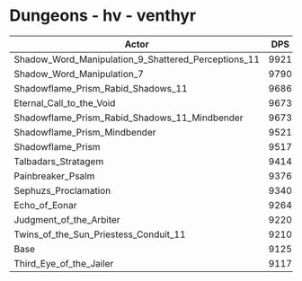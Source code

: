 # Dungeons - hv - venthyr
| Actor | DPS | Increase |
|---|:---:|:---:|
|Shadow_Word_Manipulation_9_Shattered_Perceptions_11|9921|8.72%|
|Shadow_Word_Manipulation_7|9790|7.29%|
|Shadowflame_Prism_Rabid_Shadows_11|9686|6.15%|
|Eternal_Call_to_the_Void|9673|6.01%|
|Shadowflame_Prism_Rabid_Shadows_11_Mindbender|9673|6.01%|
|Shadowflame_Prism_Mindbender|9521|4.34%|
|Shadowflame_Prism|9517|4.30%|
|Talbadars_Stratagem|9414|3.17%|
|Painbreaker_Psalm|9376|2.75%|
|Sephuzs_Proclamation|9340|2.36%|
|Echo_of_Eonar|9264|1.52%|
|Judgment_of_the_Arbiter|9220|1.04%|
|Twins_of_the_Sun_Priestess_Conduit_11|9210|0.93%|
|Base|9125|0.00%|
|Third_Eye_of_the_Jailer|9117|-0.09%|
